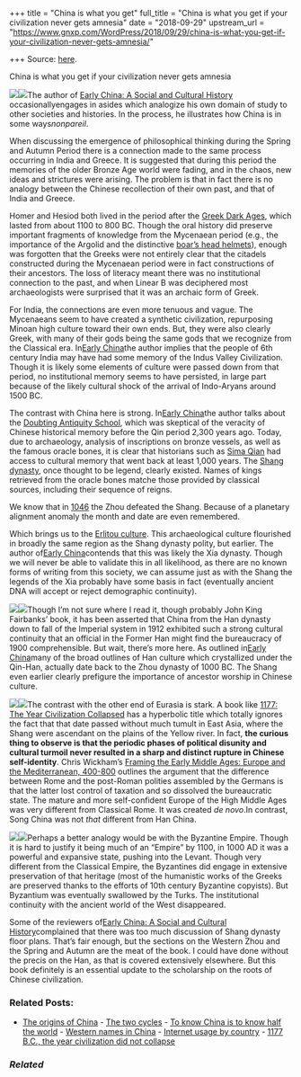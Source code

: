 +++
title = "China is what you get"
full_title = "China is what you get if your civilization never gets amnesia"
date = "2018-09-29"
upstream_url = "https://www.gnxp.com/WordPress/2018/09/29/china-is-what-you-get-if-your-civilization-never-gets-amnesia/"

+++
Source: [here](https://www.gnxp.com/WordPress/2018/09/29/china-is-what-you-get-if-your-civilization-never-gets-amnesia/).

China is what you get if your civilization never gets amnesia

[![](https://i0.wp.com/www.gnxp.com/WordPress/wp-content/uploads/2017/08/earlychinasocialhistory.jpeg?resize=183%2C275&ssl=1)![](https://i0.wp.com/www.gnxp.com/WordPress/wp-content/uploads/2017/08/earlychinasocialhistory.jpeg?resize=183%2C275&ssl=1)](https://www.amazon.com/exec/obidos/ASIN/B00GA22L0E/geneexpressio-20/ref=as_at/?imprToken=PuYlkBXXX6LF5uh8--rTzw&slotNum=0&imprToken=DKpuiahcSFYGkuf5OGJVYg&slotNum=41&creativeASIN=0878933085&linkCode=w61&imprToken=QiG2bf7fc5-czG6VLZ9cSg&slotNum=164)The author of [Early China: A Social and Cultural History](https://www.amazon.com/exec/obidos/ASIN/B00GA22L0E/geneexpressio-20/ref=as_at/?imprToken=PuYlkBXXX6LF5uh8--rTzw&slotNum=0&imprToken=DKpuiahcSFYGkuf5OGJVYg&slotNum=41&creativeASIN=0878933085&linkCode=w61&imprToken=QiG2bf7fc5-czG6VLZ9cSg&slotNum=164) occasionallyengages in asides which analogize his own domain of study to other societies and histories. In the process, he illustrates how China is in some ways*nonpareil*.

When discussing the emergence of philosophical thinking during the Spring and Autumn Period there is a connection made to the same process occurring in India and Greece. It is suggested that during this period the memories of the older Bronze Age world were fading, and in the chaos, new ideas and strictures were arising. The problem is that in fact there is no analogy between the Chinese recollection of their own past, and that of India and Greece.

Homer and Hesiod both lived in the period after the [Greek Dark Ages](https://en.wikipedia.org/wiki/Greek_Dark_Ages), which lasted from about 1100 to 800 BC. Though the oral history did preserve important fragments of knowledge from the Mycenaean period (e.g., the importance of the Argolid and the distinctive [boar’s head helmets](https://en.wikipedia.org/wiki/Boar%27s_tusk_helmet)), enough was forgotten that the Greeks were not entirely clear that the citadels constructed during the Mycenaean period were in fact constructions of their ancestors. The loss of literacy meant there was no institutional connection to the past, and when Linear B was deciphered most archaeologists were surprised that it was an archaic form of Greek.

For India, the connections are even more tenuous and vague. The Mycenaeans seem to have created a synthetic civilization, repurposing Minoan high culture toward their own ends. But, they were also clearly Greek, with many of their gods being the same gods that we recognize from the Classical era. In[Early China](https://www.amazon.com/exec/obidos/ASIN/B00GA22L0E/geneexpressio-20/ref=as_at/?imprToken=PuYlkBXXX6LF5uh8--rTzw&slotNum=0&imprToken=DKpuiahcSFYGkuf5OGJVYg&slotNum=41&creativeASIN=0878933085&linkCode=w61&imprToken=QiG2bf7fc5-czG6VLZ9cSg&slotNum=164)the author implies that the people of 6th century India may have had some memory of the Indus Valley Civilization. Though it is likely some elements of culture were passed down from that period, no institutional memory seems to have persisted, in large part because of the likely cultural shock of the arrival of Indo-Aryans around 1500 BC.

The contrast with China here is strong. In[Early China](https://www.amazon.com/exec/obidos/ASIN/B00GA22L0E/geneexpressio-20/ref=as_at/?imprToken=PuYlkBXXX6LF5uh8--rTzw&slotNum=0&imprToken=DKpuiahcSFYGkuf5OGJVYg&slotNum=41&creativeASIN=0878933085&linkCode=w61&imprToken=QiG2bf7fc5-czG6VLZ9cSg&slotNum=164)the author talks about the [Doubting Antiquity School](https://en.wikipedia.org/wiki/Doubting_Antiquity_School), which was skeptical of the veracity of Chinese historical memory before the Qin period 2,300 years ago. Today, due to archaeology, analysis of inscriptions on bronze vessels, as well as the famous oracle bones, it is clear that historians such as [Sima Qian](https://en.wikipedia.org/wiki/Sima_Qian) had access to cultural memory that went back at least 1,000 years. The [Shang dynasty](https://en.wikipedia.org/wiki/Shang_dynasty), once thought to be legend, clearly existed. Names of kings retrieved from the oracle bones matche those provided by classical sources, including their sequence of reigns.

We know that in [1046](https://en.wikipedia.org/wiki/Battle_of_Muye) the Zhou defeated the Shang. Because of a planetary alignment anomaly the month and date are even remembered.

Which brings us to the [Erlitou culture](https://en.wikipedia.org/wiki/Erlitou_culture). This archaeological culture flourished in broadly the same region as the Shang dynasty polity, but earlier. The author of[Early China](https://www.amazon.com/exec/obidos/ASIN/B00GA22L0E/geneexpressio-20/ref=as_at/?imprToken=PuYlkBXXX6LF5uh8--rTzw&slotNum=0&imprToken=DKpuiahcSFYGkuf5OGJVYg&slotNum=41&creativeASIN=0878933085&linkCode=w61&imprToken=QiG2bf7fc5-czG6VLZ9cSg&slotNum=164)contends that this was likely the Xia dynasty. Though we will never be able to validate this in all likelihood, as there are no known forms of writing from this society, we can assume just as with the Shang the legends of the Xia probably have some basis in fact (eventually ancient DNA will accept or reject demographic continuity).

[![](https://i0.wp.com/www.gnxp.com/WordPress/wp-content/uploads/2017/08/china_a_new_history.jpeg?resize=187%2C269&ssl=1)![](https://i0.wp.com/www.gnxp.com/WordPress/wp-content/uploads/2017/08/china_a_new_history.jpeg?resize=187%2C269&ssl=1)](https://www.amazon.com/exec/obidos/ASIN/0674116739/geneexpressio-20/ref=as_at?creativeASIN=0674116739&linkCode=w61&imprToken=GMQBYIkJMkQbqXP5E5rmYg&slotNum=79)Though I’m not sure where I read it, though probably John King Fairbanks’ book, it has been asserted that China from the Han dynasty down to fall of the Imperial system in 1912 exhibited such a strong cultural continuity that an official in the Former Han might find the bureaucracy of 1900 comprehensible. But wait, there’s more here. As outlined in[Early China](https://www.amazon.com/exec/obidos/ASIN/B00GA22L0E/geneexpressio-20/ref=as_at/?imprToken=PuYlkBXXX6LF5uh8--rTzw&slotNum=0&imprToken=DKpuiahcSFYGkuf5OGJVYg&slotNum=41&creativeASIN=0878933085&linkCode=w61&imprToken=QiG2bf7fc5-czG6VLZ9cSg&slotNum=164)many of the broad outlines of Han culture which crystallized under the Qin-Han, actually date back to the Zhou dynasty of 1000 BC. The Shang even earlier clearly prefigure the importance of ancestor worship in Chinese culture.

[![](https://i0.wp.com/www.gnxp.com/WordPress/wp-content/uploads/2017/08/1177.jpeg?resize=182%2C277&ssl=1)![](https://i0.wp.com/www.gnxp.com/WordPress/wp-content/uploads/2017/08/1177.jpeg?resize=182%2C277&ssl=1)](https://www.amazon.com/exec/obidos/ASIN/B013VPYYGQ/geneexpressio-20/ref=as_at/?imprToken=SQMPbHUnCn7SbFppFI3njg&slotNum=41&creativeASIN=0878933085&linkCode=w61&imprToken=QiG2bf7fc5-czG6VLZ9cSg&slotNum=164)The contrast with the other end of Eurasia is stark. A book like [1177: The Year Civilization Collapsed](https://www.amazon.com/exec/obidos/ASIN/B013VPYYGQ/geneexpressio-20/ref=as_at/?imprToken=SQMPbHUnCn7SbFppFI3njg&slotNum=41&creativeASIN=0878933085&linkCode=w61&imprToken=QiG2bf7fc5-czG6VLZ9cSg&slotNum=164) has a hyperbolic title which totally ignores the fact that that date passed without much tumult in East Asia, where the Shang were ascendant on the plains of the Yellow river. In fact, **the curious thing to observe is that the periodic phases of political disunity and cultural turmoil never resulted in a sharp and distinct rupture in Chinese self-identity**. Chris Wickham’s [Framing the Early Middle Ages: Europe and the Mediterranean, 400-800](https://www.amazon.com/exec/obidos/ASIN/0199212961/geneexpressio-20/ref=as_at/?imprToken=jfyVUkF7T19dXitfqzFSfA&slotNum=41&creativeASIN=0878933085&linkCode=w61&imprToken=QiG2bf7fc5-czG6VLZ9cSg&slotNum=164) outlines the argument that the difference between Rome and the post-Roman polities assembled by the Germans is that the latter lost control of taxation and so dissolved the bureaucratic state. The mature and more self-confident Europe of the High Middle Ages was very different from Classical Rome. It was created *de novo*.In contrast, Song China was not *that* different from Han China.

[![](https://i0.wp.com/www.gnxp.com/WordPress/wp-content/uploads/2017/08/byzantinestate.jpeg?resize=183%2C275&ssl=1)![](https://i0.wp.com/www.gnxp.com/WordPress/wp-content/uploads/2017/08/byzantinestate.jpeg?resize=183%2C275&ssl=1)](https://www.amazon.com/exec/obidos/ASIN/0804726302/geneexpressio-20/ref=as_at/?imprToken=jfyVUkF7T19dXitfqzFSfA&slotNum=41&creativeASIN=0878933085&linkCode=w61&imprToken=QiG2bf7fc5-czG6VLZ9cSg&slotNum=164)Perhaps a better analogy would be with the Byzantine Empire. Though it is hard to justify it being much of an “Empire” by 1100, in 1000 AD it was a powerful and expansive state, pushing into the Levant. Though very different from the Classical Empire, the Byzantines did engage in extensive preservation of that heritage (most of the humanistic works of the Greeks are preserved thanks to the efforts of 10th century Byzantine copyists). But Byzantium was eventually swallowed by the Turks. The institutional continuity with the ancient world of the West disappeared.

Some of the reviewers of[Early China: A Social and Cultural History](https://www.amazon.com/exec/obidos/ASIN/B00GA22L0E/geneexpressio-20/ref=as_at/?imprToken=PuYlkBXXX6LF5uh8--rTzw&slotNum=0&imprToken=DKpuiahcSFYGkuf5OGJVYg&slotNum=41&creativeASIN=0878933085&linkCode=w61&imprToken=QiG2bf7fc5-czG6VLZ9cSg&slotNum=164)complained that there was too much discussion of Shang dynasty floor plans. That’s fair enough, but the sections on the Western Zhou and the Spring and Autumn are the meat of the book. I could have done without the precis on the Han, as that is covered extensively elsewhere. But this book definitely is an essential update to the scholarship on the roots of Chinese civilization.

### Related Posts:

- [The origins of
  China](https://www.gnxp.com/WordPress/2009/08/23/the-origins-of-china/) - [The two
  cycles](https://www.gnxp.com/WordPress/2010/06/27/the-two-cycles/) - [To know China is to know half the
  world](https://www.gnxp.com/WordPress/2013/01/09/to-know-china-is-to-know-half-the-world/) - [Western names in
  China](https://www.gnxp.com/WordPress/2009/04/28/western-names-in-china/) - [Internet usage by
  country](https://www.gnxp.com/WordPress/2010/11/28/internet-usage-by-country/) - [1177 B.C., the year civilization did not
  collapse](https://www.gnxp.com/WordPress/2014/06/07/1177-b-c-the-year-civilization-did-not-collapse/)

### *Related*

[](https://www.addtoany.com/add_to/facebook?linkurl=https%3A%2F%2Fwww.gnxp.com%2FWordPress%2F2018%2F09%2F29%2Fchina-is-what-you-get-if-your-civilization-never-gets-amnesia%2F&linkname=China%20is%20what%20you%20get%20if%20your%20civilization%20never%20gets%20amnesia "Facebook")[](https://www.addtoany.com/add_to/twitter?linkurl=https%3A%2F%2Fwww.gnxp.com%2FWordPress%2F2018%2F09%2F29%2Fchina-is-what-you-get-if-your-civilization-never-gets-amnesia%2F&linkname=China%20is%20what%20you%20get%20if%20your%20civilization%20never%20gets%20amnesia "Twitter")[](https://www.addtoany.com/add_to/email?linkurl=https%3A%2F%2Fwww.gnxp.com%2FWordPress%2F2018%2F09%2F29%2Fchina-is-what-you-get-if-your-civilization-never-gets-amnesia%2F&linkname=China%20is%20what%20you%20get%20if%20your%20civilization%20never%20gets%20amnesia "Email")[](https://www.addtoany.com/share)
